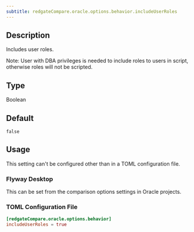 ```yaml
---
subtitle: redgateCompare.oracle.options.behavior.includeUserRoles
---
```


## Description

Includes user roles.

Note: User with DBA privileges is needed to include roles to users in script, otherwise roles will not be scripted.

## Type

Boolean

## Default

`false`

## Usage

This setting can't be configured other than in a TOML configuration file.

### Flyway Desktop

This can be set from the comparison options settings in Oracle projects.

### TOML Configuration File

```toml
[redgateCompare.oracle.options.behavior]
includeUserRoles = true
```
